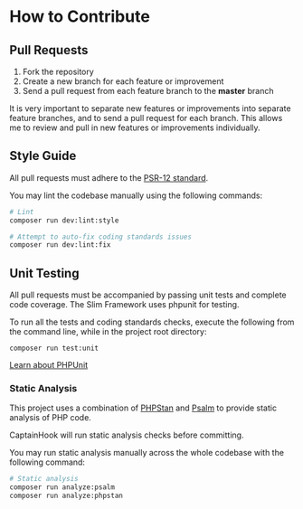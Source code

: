 # How to Contribute

## Pull Requests

1. Fork the repository
2. Create a new branch for each feature or improvement
3. Send a pull request from each feature branch to the **master** branch

It is very important to separate new features or improvements into separate feature branches, and to send a
pull request for each branch. This allows me to review and pull in new features or improvements individually.

## Style Guide

All pull requests must adhere to the [PSR-12 standard](https://github.com/php-fig/fig-standards/blob/master/accepted/PSR-12-extended-coding-style-guide.md).

You may lint the codebase manually using the following commands:

``` bash
# Lint
composer run dev:lint:style

# Attempt to auto-fix coding standards issues
composer run dev:lint:fix
```

## Unit Testing

All pull requests must be accompanied by passing unit tests and complete code coverage. The Slim Framework uses phpunit for testing.

To run all the tests and coding standards checks, execute the following from the
command line, while in the project root directory:

```
composer run test:unit
```

[Learn about PHPUnit](https://github.com/sebastianbergmann/phpunit/)

### Static Analysis

This project uses a combination of [PHPStan](https://github.com/phpstan/phpstan)
and [Psalm](https://github.com/vimeo/psalm) to provide static analysis of PHP
code.

CaptainHook will run static analysis checks before committing.

You may run static analysis manually across the whole codebase with the
following command:

``` bash
# Static analysis
composer run analyze:psalm
composer run analyze:phpstan
```
